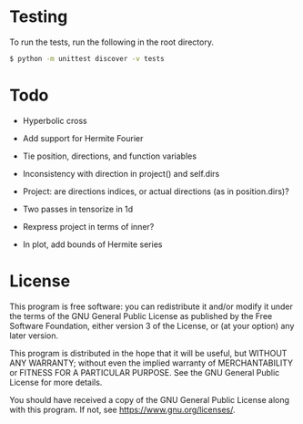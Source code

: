 # Testing

To run the tests, run the following in the root directory.

```bash
$ python -m unittest discover -v tests
```

# Todo

- Hyperbolic cross

- Add support for Hermite Fourier

- Tie position, directions, and function variables

- Inconsistency with direction in project() and self.dirs
- Project: are directions indices, or actual directions (as in position.dirs)?

- Two passes in tensorize in 1d

- Rexpress project in terms of inner?

- In plot, add bounds of Hermite series

# License

This program is free software: you can redistribute it and/or modify
it under the terms of the GNU General Public License as published by
the Free Software Foundation, either version 3 of the License, or
(at your option) any later version.

This program is distributed in the hope that it will be useful,
but WITHOUT ANY WARRANTY; without even the implied warranty of
MERCHANTABILITY or FITNESS FOR A PARTICULAR PURPOSE. See the
GNU General Public License for more details.

You should have received a copy of the GNU General Public License
along with this program. If not, see <https://www.gnu.org/licenses/>.
